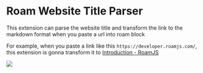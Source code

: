 # Roam Website Title Parser

This extension can parse the website title and transform the link to the markdown format when you paste a url into roam block

For example, when you paste a link like this `https://developer.roamjs.com/`, this extension is gonna transform it to [Introduction - RoamJS](https://developer.roamjs.com/)

![](https://firebasestorage.googleapis.com/v0/b/firescript-577a2.appspot.com/o/imgs%2Fapp%2FExploreSpace%2F6M92QAprUS.46.43.gif?alt=media&token=d3e4cc31-a676-4df6-a00c-1eee5cea7142)
